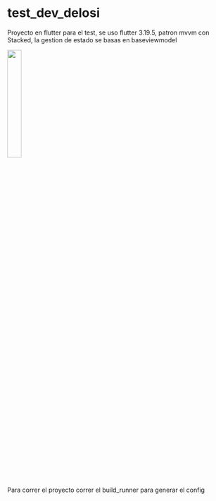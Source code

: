 # test_dev_delosi

Proyecto en flutter para el test, se uso flutter 3.19.5, patron mvvm con Stacked, la gestion de estado se basas en baseviewmodel

<img src="https://github.com/MeloGon/delosi_test/blob/main/untitled.gif" width="25%" height="25%">

Para correr el proyecto correr el build_runner para generar el config 

